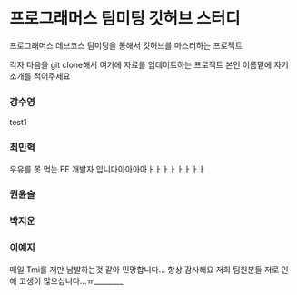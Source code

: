 # 프로그래머스 팀미팅 깃허브 스터디

프로그래머스 데브코스 팀미팅을 통해서 깃허브를 마스터하는 프로젝트

각자 다음을 git clone해서 여기에 자료를 업데이트하는 프로젝트
본인 이름밑에 자기 소개를 적어주세요

### 강수영

test1

### 최민혁 

우유를 못 먹는 FE 개발자 입니다아아아아ㅏㅏㅏㅏㅏㅏㅏㅏ

### 권윤슬

### 박지운

### 이예지

매일 Tmi를 저만 남발하는것 같아 민망합니다... 항상 감사해요 저희 팀원분들 저로 인해 고생이 많으십니다...ㅠ________

